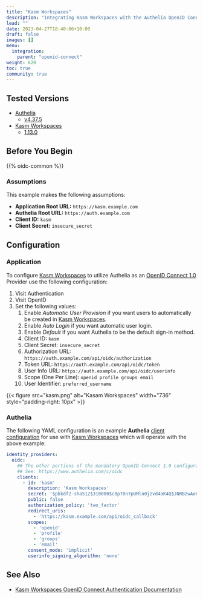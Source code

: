 ```yaml
---
title: "Kasm Workspaces"
description: "Integrating Kasm Workspaces with the Authelia OpenID Connect Provider."
lead: ""
date: 2023-04-27T18:40:06+10:00
draft: false
images: []
menu:
  integration:
    parent: "openid-connect"
weight: 620
toc: true
community: true
---
```


## Tested Versions

* [Authelia]
  * [v4.37.5](https://github.com/authelia/authelia/releases/tag/v4.37.5)
* [Kasm Workspaces]
  * [1.13.0](https://kasmweb.com/docs/latest/release_notes/1.13.0.html)

## Before You Begin

{{% oidc-common %}}

### Assumptions

This example makes the following assumptions:

* __Application Root URL:__ `https://kasm.example.com`
* __Authelia Root URL:__ `https://auth.example.com`
* __Client ID:__ `kasm`
* __Client Secret:__ `insecure_secret`

## Configuration

### Application

To configure [Kasm Workspaces] to utilize Authelia as an [OpenID Connect 1.0] Provider use the following configuration:

1. Visit Authentication
2. Visit OpenID
3. Set the following values:
   1. Enable *Automatic User Provision* if you want users to automatically be created in [Kasm Workspaces].
   2. Enable *Auto Login* if you want automatic user login.
   3. Enable *Default* if you want Authelia to be the default sign-in method.
   4. Client ID: `kasm`
   5. Client Secret: `insecure_secret`
   6. Authorization URL: `https://auth.example.com/api/oidc/authorization`
   7. Token URL: `https://auth.example.com/api/oidc/token`
   8. User Info URL: `https://auth.example.com/api/oidc/userinfo`
   9. Scope (One Per Line): `openid profile groups email`
   10. User Identifier: `preferred_username`

{{< figure src="kasm.png" alt="Kasam Workspaces" width="736" style="padding-right: 10px" >}}

### Authelia

The following YAML configuration is an example __Authelia__
[client configuration](../../../configuration/identity-providers/open-id-connect.md#clients) for use with
[Kasm Workspaces] which will operate with the above example:

```yaml
identity_providers:
  oidc:
    ## The other portions of the mandatory OpenID Connect 1.0 configuration go here.
    ## See: https://www.authelia.com/c/oidc
    clients:
      - id: 'kasm'
        description: 'Kasm Workspaces'
        secret: '$pbkdf2-sha512$310000$c8p78n7pUMln0jzvd4aK4Q$JNRBzwAo0ek5qKn50cFzzvE9RXV88h1wJn5KGiHrD0YKtZaR/nCb2CJPOsKaPK0hjf.9yHxzQGZziziccp6Yng'  # The digest of 'insecure_secret'.
        public: false
        authorization_policy: 'two_factor'
        redirect_uris:
          - 'https://kasm.example.com/api/oidc_callback'
        scopes:
          - 'openid'
          - 'profile'
          - 'groups'
          - 'email'
        consent_mode: 'implicit'
        userinfo_signing_algorithm: 'none'
```

## See Also

* [Kasm Workspaces OpenID Connect Authentication Documentation](https://kasmweb.com/docs/latest/guide/oidc.html)

[Authelia]: https://www.authelia.com
[Kasm Workspaces]: https://kasmweb.com/
[OpenID Connect 1.0]: ../../openid-connect/introduction.md
